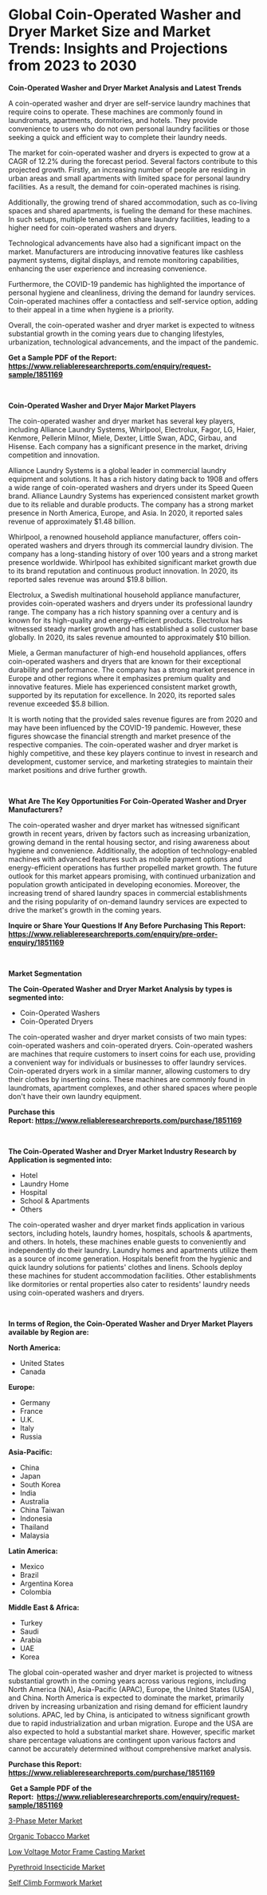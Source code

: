 <p><h1>Global Coin-Operated Washer and Dryer Market Size and Market Trends: Insights and Projections from 2023 to 2030</h1></p><p><strong>Coin-Operated Washer and Dryer Market Analysis and Latest Trends</strong></p>
<p><p>A coin-operated washer and dryer are self-service laundry machines that require coins to operate. These machines are commonly found in laundromats, apartments, dormitories, and hotels. They provide convenience to users who do not own personal laundry facilities or those seeking a quick and efficient way to complete their laundry needs.</p><p>The market for coin-operated washer and dryers is expected to grow at a CAGR of 12.2% during the forecast period. Several factors contribute to this projected growth. Firstly, an increasing number of people are residing in urban areas and small apartments with limited space for personal laundry facilities. As a result, the demand for coin-operated machines is rising.</p><p>Additionally, the growing trend of shared accommodation, such as co-living spaces and shared apartments, is fueling the demand for these machines. In such setups, multiple tenants often share laundry facilities, leading to a higher need for coin-operated washers and dryers.</p><p>Technological advancements have also had a significant impact on the market. Manufacturers are introducing innovative features like cashless payment systems, digital displays, and remote monitoring capabilities, enhancing the user experience and increasing convenience.</p><p>Furthermore, the COVID-19 pandemic has highlighted the importance of personal hygiene and cleanliness, driving the demand for laundry services. Coin-operated machines offer a contactless and self-service option, adding to their appeal in a time when hygiene is a priority.</p><p>Overall, the coin-operated washer and dryer market is expected to witness substantial growth in the coming years due to changing lifestyles, urbanization, technological advancements, and the impact of the pandemic.</p></p>
<p><strong>Get a Sample PDF of the Report:&nbsp; <a href="https://www.reliableresearchreports.com/enquiry/request-sample/1851169">https://www.reliableresearchreports.com/enquiry/request-sample/1851169</a></strong></p>
<p>&nbsp;</p>
<p><strong>Coin-Operated Washer and Dryer Major Market Players</strong></p>
<p><p>The coin-operated washer and dryer market has several key players, including Alliance Laundry Systems, Whirlpool, Electrolux, Fagor, LG, Haier, Kenmore, Pellerin Milnor, Miele, Dexter, Little Swan, ADC, Girbau, and Hisense. Each company has a significant presence in the market, driving competition and innovation.</p><p>Alliance Laundry Systems is a global leader in commercial laundry equipment and solutions. It has a rich history dating back to 1908 and offers a wide range of coin-operated washers and dryers under its Speed Queen brand. Alliance Laundry Systems has experienced consistent market growth due to its reliable and durable products. The company has a strong market presence in North America, Europe, and Asia. In 2020, it reported sales revenue of approximately $1.48 billion.</p><p>Whirlpool, a renowned household appliance manufacturer, offers coin-operated washers and dryers through its commercial laundry division. The company has a long-standing history of over 100 years and a strong market presence worldwide. Whirlpool has exhibited significant market growth due to its brand reputation and continuous product innovation. In 2020, its reported sales revenue was around $19.8 billion.</p><p>Electrolux, a Swedish multinational household appliance manufacturer, provides coin-operated washers and dryers under its professional laundry range. The company has a rich history spanning over a century and is known for its high-quality and energy-efficient products. Electrolux has witnessed steady market growth and has established a solid customer base globally. In 2020, its sales revenue amounted to approximately $10 billion.</p><p>Miele, a German manufacturer of high-end household appliances, offers coin-operated washers and dryers that are known for their exceptional durability and performance. The company has a strong market presence in Europe and other regions where it emphasizes premium quality and innovative features. Miele has experienced consistent market growth, supported by its reputation for excellence. In 2020, its reported sales revenue exceeded $5.8 billion.</p><p>It is worth noting that the provided sales revenue figures are from 2020 and may have been influenced by the COVID-19 pandemic. However, these figures showcase the financial strength and market presence of the respective companies. The coin-operated washer and dryer market is highly competitive, and these key players continue to invest in research and development, customer service, and marketing strategies to maintain their market positions and drive further growth.</p></p>
<p>&nbsp;</p>
<p><strong>What Are The Key Opportunities For Coin-Operated Washer and Dryer Manufacturers?</strong></p>
<p><p>The coin-operated washer and dryer market has witnessed significant growth in recent years, driven by factors such as increasing urbanization, growing demand in the rental housing sector, and rising awareness about hygiene and convenience. Additionally, the adoption of technology-enabled machines with advanced features such as mobile payment options and energy-efficient operations has further propelled market growth. The future outlook for this market appears promising, with continued urbanization and population growth anticipated in developing economies. Moreover, the increasing trend of shared laundry spaces in commercial establishments and the rising popularity of on-demand laundry services are expected to drive the market's growth in the coming years.</p></p>
<p><strong>Inquire or Share Your Questions If Any Before Purchasing This Report: <a href="https://www.reliableresearchreports.com/enquiry/pre-order-enquiry/1851169">https://www.reliableresearchreports.com/enquiry/pre-order-enquiry/1851169</a></strong></p>
<p>&nbsp;</p>
<p><strong>Market Segmentation</strong></p>
<p><strong>The Coin-Operated Washer and Dryer Market Analysis by types is segmented into:</strong></p>
<p><ul><li>Coin-Operated Washers</li><li>Coin-Operated Dryers</li></ul></p>
<p><p>The coin-operated washer and dryer market consists of two main types: coin-operated washers and coin-operated dryers. Coin-operated washers are machines that require customers to insert coins for each use, providing a convenient way for individuals or businesses to offer laundry services. Coin-operated dryers work in a similar manner, allowing customers to dry their clothes by inserting coins. These machines are commonly found in laundromats, apartment complexes, and other shared spaces where people don't have their own laundry equipment.</p></p>
<p><strong>Purchase this Report:&nbsp;<a href="https://www.reliableresearchreports.com/purchase/1851169">https://www.reliableresearchreports.com/purchase/1851169</a></strong></p>
<p>&nbsp;</p>
<p><strong>The Coin-Operated Washer and Dryer Market Industry Research by Application is segmented into:</strong></p>
<p><ul><li>Hotel</li><li>Laundry Home</li><li>Hospital</li><li>School & Apartments</li><li>Others</li></ul></p>
<p><p>The coin-operated washer and dryer market finds application in various sectors, including hotels, laundry homes, hospitals, schools & apartments, and others. In hotels, these machines enable guests to conveniently and independently do their laundry. Laundry homes and apartments utilize them as a source of income generation. Hospitals benefit from the hygienic and quick laundry solutions for patients' clothes and linens. Schools deploy these machines for student accommodation facilities. Other establishments like dormitories or rental properties also cater to residents' laundry needs using coin-operated washers and dryers.</p></p>
<p>&nbsp;</p>
<p><strong>In terms of Region, the Coin-Operated Washer and Dryer Market Players available by Region are:</strong></p>
<p>
    <p> <strong> North America: </strong>
        <ul>
            <li>United States</li>
            <li>Canada</li>
        </ul>
        </p> 
    <p> <strong> Europe: </strong>
        <ul>
            <li>Germany</li>
            <li>France</li>
            <li>U.K.</li>
            <li>Italy</li>
            <li>Russia</li>
        </ul>
        </p> 
    <p> <strong> Asia-Pacific: </strong>
        <ul>
            <li>China</li>
            <li>Japan</li>
            <li>South Korea</li>
            <li>India</li>
            <li>Australia</li>
            <li>China Taiwan</li>
            <li>Indonesia</li>
            <li>Thailand</li>
            <li>Malaysia</li>
        </ul>
        </p> 
    <p> <strong> Latin America: </strong>
        <ul>
            <li>Mexico</li>
            <li>Brazil</li>
            <li>Argentina Korea</li>
            <li>Colombia</li>
        </ul>
        </p> 
    <p> <strong> Middle East & Africa: </strong>
        <ul>
            <li>Turkey</li>
            <li>Saudi</li>
            <li>Arabia</li>
            <li>UAE</li>
            <li>Korea</li>
        </ul>
    </p>
    </p>
<p><p>The global coin-operated washer and dryer market is projected to witness substantial growth in the coming years across various regions, including North America (NA), Asia-Pacific (APAC), Europe, the United States (USA), and China. North America is expected to dominate the market, primarily driven by increasing urbanization and rising demand for efficient laundry solutions. APAC, led by China, is anticipated to witness significant growth due to rapid industrialization and urban migration. Europe and the USA are also expected to hold a substantial market share. However, specific market share percentage valuations are contingent upon various factors and cannot be accurately determined without comprehensive market analysis.</p></p>
<p><strong>Purchase this Report: <a href="https://www.reliableresearchreports.com/purchase/1851169">https://www.reliableresearchreports.com/purchase/1851169</a></strong></p>
<p>&nbsp;<strong>Get a Sample PDF of the Report:&nbsp;&nbsp;<a href="https://www.reliableresearchreports.com/enquiry/request-sample/1851169">https://www.reliableresearchreports.com/enquiry/request-sample/1851169</a></strong></p>
<p><strong></strong></p>
<p><p><a href="https://github.com/dziulagalemab/Market-Research-Report-List-1/blob/main/3-phase-meter-market.md">3-Phase Meter Market</a></p><p><a href="https://www.linkedin.com/pulse/organic-tobacco-market-research-report-unlocks-analysis-x5kdf/">Organic Tobacco Market</a></p><p><a href="https://medium.com/@debramedina73/low-voltage-motor-frame-casting-market-research-report-its-history-and-forecast-2023-to-2030-596e7b93aa85">Low Voltage Motor Frame Casting Market</a></p><p><a href="https://www.linkedin.com/pulse/pyrethroid-insecticide-market-challenges-opportunities-growth-gf64f/">Pyrethroid Insecticide Market</a></p><p><a href="https://github.com/abbypearson7765/Market-Research-Report-List-1/blob/main/self-climb-formwork-market.md">Self Climb Formwork Market</a></p></p>